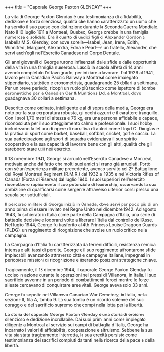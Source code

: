 +++
title = "Caporale George Paxton GLENDAY"
+++


La vita di George Paxton Glenday è una testimonianza di affidabilità, dedizione e forza silenziosa, qualità che hanno caratterizzato un uomo che ha servito il suo paese con distinzione durante la Seconda Guerra Mondiale.
Nato il 10 luglio 1911 a Montreal, Quebec, George crebbe in una famiglia numerosa e solidale. Era il quarto di undici figli di Alexander Gordon e Isabella M.S. Glenday, con nove sorelle—Isabel, Jean, Irene, Edith, Winnifred, Margaret, Alexandra, Edna e Pearl—e un fratello, Alexander, che servì anch’egli nell’Esercito Canadese nel Corpo Dentale.

Gli anni giovanili di George furono influenzati dalle sfide e dalle opportunità della vita in una famiglia numerosa. Lasciò la scuola all’età di 14 anni, avendo completato l’ottavo grado, per iniziare a lavorare. Dal 1926 al 1941, lavorò per la Canadian Pacific Railway a Montreal come impiegato stipendiario, statistico e cronometrista, guadagnando 25 dollari a settimana. Per un breve periodo, ricoprì un ruolo più tecnico come ispettore di bombe aeronautiche per la Canadian Car & Munitions Ltd. a Montreal, dove guadagnava 30 dollari a settimana.

Descritto come ordinato, intelligente e al di sopra della media, George era noto per la sua corporatura robusta, gli occhi azzurri e il carattere tranquillo. Con i suoi 1,70 metri di altezza e 76 kg, era una persona affidabile e capace, riconosciuta per il suo atteggiamento calmo e professionale. I suoi hobby includevano la lettura di opere di narrativa di autori come Lloyd C. Douglas e la pratica di sport come basket, baseball, softball, cricket, golf e caccia. La sua partecipazione agli sport di squadra evidenziava il suo spirito cooperativo e la sua capacità di lavorare bene con gli altri, qualità che gli sarebbero state utili nell’esercito.

Il 18 novembre 1941, George si arruolò nell’Esercito Canadese a Montreal, motivato anche dal fatto che molti suoi amici si erano già arruolati. Portò con sé un’esperienza militare precedente, avendo servito nel 2º Battaglione del Royal Montreal Regiment (R.M.R.) dal 1932 al 1935 e nei Victoria Rifles of Canada (Forza di Riserva) dal luglio 1940. I suoi superiori nell’esercito riconobbero rapidamente il suo potenziale di leadership, osservando la sua ambizione di qualificarsi come sergente attraverso ulteriori corsi presso una scuola per sottufficiali.

Il percorso militare di George iniziò in Canada, dove servì per poco più di un anno prima di essere inviato nel Regno Unito nel dicembre 1942.
Ad agosto 1943, fu schierato in Italia come parte della Campagna d’Italia, una serie di battaglie decisive e logoranti volte a liberare l’Italia dal controllo dell’Asse. Nel luglio 1944, George fu trasferito al 4th Princess Louise Dragoon Guards (PLDG), un reggimento di ricognizione che svolse un ruolo critico nella campagna.

La Campagna d’Italia fu caratterizzata da terreni difficili, resistenza nemica intensa e alti tassi di perdite. George e il suo reggimento affrontarono sfide implacabili avanzando attraverso città e campagne italiane, impegnati in pericolose missioni di ricognizione e liberando posizioni strategiche chiave.

Tragicamente, il 13 dicembre 1944, il caporale George Paxton Glenday fu ucciso in azione durante le operazioni nei pressi di Villanova, in Italia. Il suo sacrificio avvenne in un periodo di combattimenti feroci mentre le forze alleate cercavano di conquistare aree vitali. George aveva solo 33 anni.

George fu sepolto nel Villanova Canadian War Cemetery, in Italia, nella sezione II, fila A, tomba 9. La sua tomba è un ricordo solenne del suo coraggio e del sacrificio supremo che compì nella lotta per la libertà.

La storia del caporale George Paxton Glenday è una storia di eroismo silenzioso e dedizione incrollabile. Dai suoi primi anni come impiegato diligente a Montreal al servizio sui campi di battaglia d’Italia, George ha incarnato i valori di affidabilità, cooperazione e altruismo.
Sebbene la sua vita sia stata tragicamente interrotta, la sua eredità persiste come testimonianza dei sacrifici compiuti da tanti nella ricerca della pace e della libertà.
